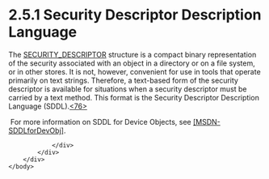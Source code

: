 <html dir="LTR" xmlns:mshelp="http://msdn.microsoft.com/mshelp" xmlns:ddue="http://ddue.schemas.microsoft.com/authoring/2003/5" xmlns:xlink="http://www.w3.org/1999/xlink" xmlns:tool="http://www.microsoft.com/tooltip">
    <head>
        <meta http-equiv="Content-Type" content="text/html; CHARSET=utf-8"></meta>
        <meta name="save" content="history"></meta>
        <title>2.5.1 Security Descriptor Description Language</title>
        <xml>
            <mshelp:toctitle title="2.5.1 Security Descriptor Description Language"></mshelp:toctitle>
            <mshelp:rltitle title="[MS-DTYP]: Security Descriptor Description Language"></mshelp:rltitle>
            <mshelp:keyword index="A" term="4f4251cc-23b6-44b6-93ba-69688422cb06"></mshelp:keyword>
            <mshelp:attr name="DCSext.ContentType" value="open specification"></mshelp:attr>
            <mshelp:attr name="AssetID" value="4f4251cc-23b6-44b6-93ba-69688422cb06"></mshelp:attr>
            <mshelp:attr name="TopicType" value="kbRef"></mshelp:attr>
            <mshelp:attr name="DCSext.Title" value="[MS-DTYP]: Security Descriptor Description Language" />
        </xml>
    </head>
    <body>
        <div id="header">
            <h1 class="heading">2.5.1 Security Descriptor Description Language</h1>
        </div>
        <div id="mainSection">
            <div id="mainBody">
                <div id="allHistory" class="saveHistory"></div>
                <div id="sectionSection0" class="section" name="collapseableSection">
                    

<p>The <a href="7d4dac05-9cef-4563-a058-f108abecce1d.md">SECURITY_DESCRIPTOR</a>
structure is a compact binary representation of the security associated with an
object in a directory or on a file system, or in other stores. It is not,
however, convenient for use in tools that operate primarily on text strings.
Therefore, a text-based form of the security descriptor is available for
situations when a security descriptor must be carried by a text method. This
format is the Security Descriptor Description Language (SDDL).<a id="Appendix_A_Target_76"></a><a href="11e1608c-6169-4fbc-9c33-373fc9b224f4.md#Appendix_A_76" aria-label="Product behavior note 76">&lt;76&gt;</a></p>

<p> For more information on SDDL for Device Objects, see <a href="https://go.microsoft.com/fwlink/?LinkId=114214">[MSDN-SDDLforDevObj]</a>.
</p>


                </div>
            </div>
        </div>
    </body>
</html>